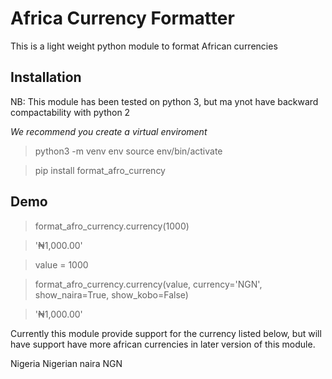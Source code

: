 # Africa Currency Formatter
This is a light weight python module to format African currencies

## Installation
NB: This module has been tested on python 3, but ma ynot have
backward compactability with python 2

*We recommend you create a virtual enviroment*
> python3 -m venv env
> source env/bin/activate

> pip install format_afro_currency

## Demo
> format_afro_currency.currency(1000)

> '₦1,000.00'

> value = 1000

> format_afro_currency.currency(value, currency='NGN', show_naira=True, show_kobo=False)

> '₦1,000.00'

Currently this module provide support for the currency listed below,
but will have support have more african currencies in later version of this module.

Nigeria 				Nigerian naira 			NGN
